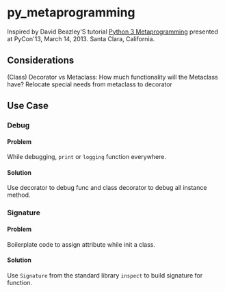 # py_metaprogramming

Inspired by David Beazley'S tutorial [Python 3 Metaprogramming](http://dabeaz.com/py3meta/
) presented at PyCon'13, March 14, 2013. Santa Clara, California. 

## Considerations
(Class) Decorator vs Metaclass:
How much functionality will the Metaclass have?
Relocate special needs from metaclass to decorator


## Use Case

### Debug

#### Problem
While debugging, `print` or `logging` function everywhere.

#### Solution
Use decorator to debug func and class decorator to debug all instance method.

### Signature

#### Problem
Boilerplate code to assign attribute while init a class.

#### Solution
Use `Signature` from the standard library `inspect` to build signature for function. 
